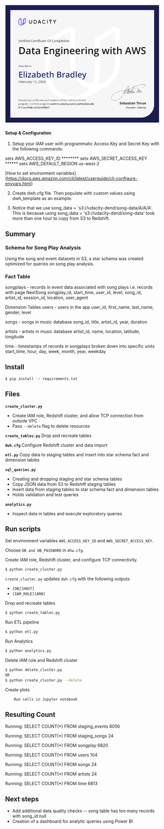 ![Screenshot](./images/aws_cert.png)





#### Setup & Configuration
1. Setup your IAM user with programmatic Access Key and Secret Key with the following commands:

setx AWS_ACCESS_KEY_ID ********
setx AWS_SECRET_ACCESS_KEY ******
setx AWS_DEFAULT_REGION us-west-2

 [How to set environment variables] (https://docs.aws.amazon.com/cli/latest/userguide/cli-configure-envvars.html)

2. Create dwh.cfg file. Then populate with custom values using dwh_template as an example.

3. Notice that we use song_data = 's3://udacity-dend/song-data/A/A/A'. This is because using song_data = 's3://udacity-dend/song-data' 
took more than one hour to copy from S3 to Redshift.
 
## Summary



### Schema for Song Play Analysis
Using the song and event datasets in S3, a star schema was created optimized for queries on song play analysis.

### Fact Table
songplays - records in event data associated with song plays i.e. records with page NextSong
songplay_id, start_time, user_id, level, song_id, artist_id, session_id, location, user_agent

Dimension Tables
users - users in the app
user_id, first_name, last_name, gender, level

songs - songs in music database
song_id, title, artist_id, year, duration

artists - artists in music database
artist_id, name, location, latitude, longitude

time - timestamps of records in songplays broken down into specific units
start_time, hour, day, week, month, year, weekday





## Install

```bash
$ pip install -r requirements.txt
```

## Files

**`create_cluster.py`**

* Create IAM role, Redshift cluster, and allow TCP connection from outside VPC
* Pass `--delete` flag to delete resources

**`create_tables.py`**  Drop and recreate tables

**`dwh.cfg`**           Configure Redshift cluster and data import

**`etl.py`**            Copy data to staging tables and insert into star schema fact and dimension tables

**`sql_queries.py`**

* Creating and dropping staging and star schema tables
* Copy JSON data from S3 to Redshift staging tables
* Insert data from staging tables to star schema fact and dimension tables
* Holds validation and test queries

**`analytics.py`**
* Inspect data in tables and execute exploratory queries

## Run scripts

Set environment variables `AWS_ACCESS_KEY_ID` and `AWS_SECRET_ACCESS_KEY`.

Choose `DB and DB_PASSWORD` in `dhw.cfg`.

Create IAM role, Redshift cluster, and configure TCP connectivity.

```bash
$ python create_cluster.py
```

`create_cluster.py` updates `dwh.cfg` with the following outputs
* `[DB][HOST]`
* `[IAM_ROLE][ARN]`

Drop and recreate tables

```bash
$ python create_tables.py
```

Run ETL pipeline

```bash
$ python etl.py
```

Run Analytics 

```bash
$ python analytics.py
```

Delete IAM role and Redshift cluster
```bash
$ python delete_cluster.py
OR
$ python create_cluster.py --delete
```

Create plots
```bash
    Run cells in Jupyter notebook
```

## Resulting Count

Running:
SELECT COUNT(*) FROM staging_events
8056

Running:
SELECT COUNT(*) FROM staging_songs
24

Running:
SELECT COUNT(*) FROM songplay
6820

Running:
SELECT COUNT(*) FROM users
104

Running:
SELECT COUNT(*) FROM songs
24

Running:
SELECT COUNT(*) FROM artists
24

Running:
SELECT COUNT(*) FROM time
6813

## Next steps

* Add additional data quality checks -- song table has too many records with song_id null
* Creation of a dashboard for analytic queries using Power BI

